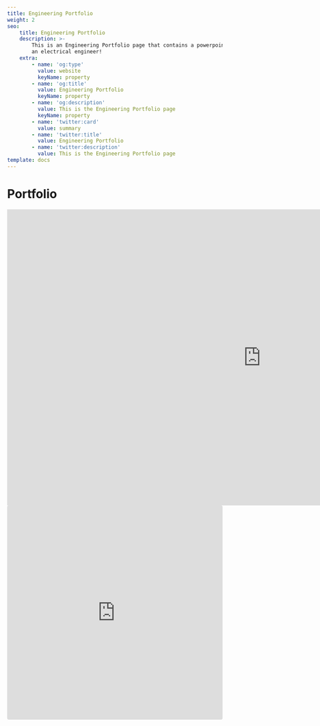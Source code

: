 ```yaml
---
title: Engineering Portfolio
weight: 2
seo:
    title: Engineering Portfolio
    description: >-
        This is an Engineering Portfolio page that contains a powerpoint portfolio of my work as
        an electrical engineer!
    extra:
        - name: 'og:type'
          value: website
          keyName: property
        - name: 'og:title'
          value: Engineering Portfolio
          keyName: property
        - name: 'og:description'
          value: This is the Engineering Portfolio page
          keyName: property
        - name: 'twitter:card'
          value: summary
        - name: 'twitter:title'
          value: Engineering Portfolio
        - name: 'twitter:description'
          value: This is the Engineering Portfolio page
template: docs
---
```


# Portfolio

<iframe src="https://onedrive.live.com/embed?cid=D21009FDD967A241&amp;resid=D21009FDD967A241%21671966&amp;authkey=APaBpP1yOouJY88&amp;em=2&amp;wdAr=1.7777777777777777" width="1186px" height="691px" frameborder="0">This is an embedded <a target="_blank" href="https://office.com">Microsoft Office</a> presentation, powered by <a target="_blank" href="https://office.com/webapps">Office</a>.</iframe>

<iframe src="https://codesandbox.io/embed/bold-surf-xfsiq?fontsize=14&hidenavigation=1&theme=dark&view=preview"
style="width:100%; height:500px; border:0; border-radius: 4px; overflow:hidden;"
title="bold-surf-xfsiq"
allow="accelerometer; ambient-light-sensor; camera; encrypted-media; geolocation; gyroscope; hid; microphone; midi; payment; usb; vr; xr-spatial-tracking"
sandbox="allow-forms allow-modals allow-popups allow-presentation allow-same-origin allow-scripts"
></iframe>
